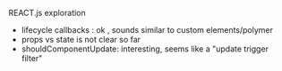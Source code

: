 REACT.js exploration

- lifecycle callbacks : ok , sounds similar to custom elements/polymer
- props vs state is not clear so far
- shouldComponentUpdate: interesting, seems like a "update trigger filter" 
